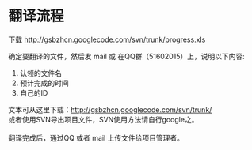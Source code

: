 # 翻译流程 #

下载 http://gsbzhcn.googlecode.com/svn/trunk/progress.xls

确定要翻译的文件，然后发 mail 或 在QQ群（51602015）上，说明以下内容:
  1. 认领的文件名
  1. 预计完成的时间
  1. 自己的ID

文本可从这里下载：http://gsbzhcn.googlecode.com/svn/trunk/<br>
或者使用SVN导出项目文件，SVN使用方法请自行google之。<br>
<br>
翻译完成后，通过QQ 或者 mail 上传文件给项目管理者。
